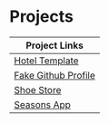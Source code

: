 # Projects

| Project Links                                              |
| ---------------------------------------------------------- |
| [Hotel Template](https://projects.zafeer.pk/hotel)         |
| [Fake Github Profile](https://projects.zafeer.pk/fake.git) |
| [Shoe Store](https://projects.zafeer.pk/shoe.products)     |
| [Seasons App](https://projects.zafeer.pk/season)           |
